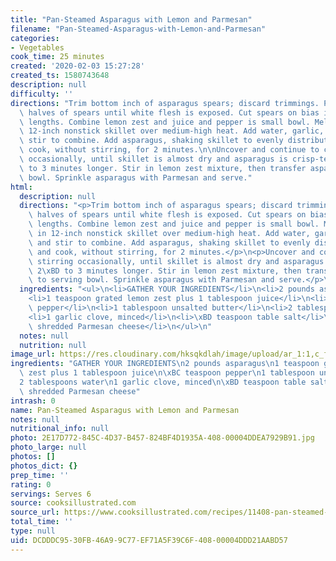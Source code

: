 ```yaml
---
title: "Pan-Steamed Asparagus with Lemon and Parmesan"
filename: "Pan-Steamed-Asparagus-with-Lemon-and-Parmesan"
categories:
- Vegetables
cook_time: 25 minutes
created: '2020-02-03 15:27:28'
created_ts: 1580743648
description: null
difficulty: ''
directions: "Trim bottom inch of asparagus spears; discard trimmings. Peel bottom\
  \ halves of spears until white flesh is exposed. Cut spears on bias into 2-inch\
  \ lengths. Combine lemon zest and juice and pepper is small bowl. Melt butter in\
  \ 12-inch nonstick skillet over medium-high heat. Add water, garlic, and salt and\
  \ stir to combine. Add asparagus, shaking skillet to evenly distribute. Cover and\
  \ cook, without stirring, for 2 minutes.\n\nUncover and continue to cook, stirring\
  \ occasionally, until skillet is almost dry and asparagus is crisp-tender, 2\xBD\
  \ to 3 minutes longer. Stir in lemon zest mixture, then transfer asparagus to serving\
  \ bowl. Sprinkle asparagus with Parmesan and serve."
html:
  description: null
  directions: "<p>Trim bottom inch of asparagus spears; discard trimmings. Peel bottom\
    \ halves of spears until white flesh is exposed. Cut spears on bias into 2-inch\
    \ lengths. Combine lemon zest and juice and pepper is small bowl. Melt butter\
    \ in 12-inch nonstick skillet over medium-high heat. Add water, garlic, and salt\
    \ and stir to combine. Add asparagus, shaking skillet to evenly distribute. Cover\
    \ and cook, without stirring, for 2 minutes.</p>\n<p>Uncover and continue to cook,\
    \ stirring occasionally, until skillet is almost dry and asparagus is crisp-tender,\
    \ 2\xBD to 3 minutes longer. Stir in lemon zest mixture, then transfer asparagus\
    \ to serving bowl. Sprinkle asparagus with Parmesan and serve.</p>\n"
  ingredients: "<ul>\n<li>GATHER YOUR INGREDIENTS</li>\n<li>2 pounds asparagus</li>\n\
    <li>1 teaspoon grated lemon zest plus 1 tablespoon juice</li>\n<li>\xBC teaspoon\
    \ pepper</li>\n<li>1 tablespoon unsalted butter</li>\n<li>2 tablespoons water</li>\n\
    <li>1 garlic clove, minced</li>\n<li>\xBD teaspoon table salt</li>\n<li>\xBC cup\
    \ shredded Parmesan cheese</li>\n</ul>\n"
  notes: null
  nutrition: null
image_url: https://res.cloudinary.com/hksqkdlah/image/upload/ar_1:1,c_fill,dpr_2.0,f_auto,fl_lossy.progressive.strip_profile,g_faces:auto,q_auto:low,w_344/43579-sfs-sauteed-asparagus-lemon-parmesan-34
ingredients: "GATHER YOUR INGREDIENTS\n2 pounds asparagus\n1 teaspoon grated lemon\
  \ zest plus 1 tablespoon juice\n\xBC teaspoon pepper\n1 tablespoon unsalted butter\n\
  2 tablespoons water\n1 garlic clove, minced\n\xBD teaspoon table salt\n\xBC cup\
  \ shredded Parmesan cheese"
intrash: 0
name: Pan-Steamed Asparagus with Lemon and Parmesan
notes: null
nutritional_info: null
photo: 2E17D772-845C-4D37-B457-824BF4D1935A-408-00004DDEA7929B91.jpg
photo_large: null
photos: []
photos_dict: {}
prep_time: ''
rating: 0
servings: Serves 6
source: cooksillustrated.com
source_url: https://www.cooksillustrated.com/recipes/11408-pan-steamed-asparagus-with-lemon-and-parmesan
total_time: ''
type: null
uid: DCDDDC95-30FB-46A9-9C77-EF71A5F39C6F-408-00004DDD21AABD57
---
```

